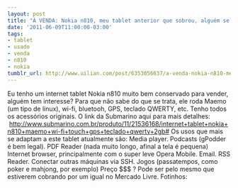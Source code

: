 ```yaml
---
layout: post
title: "À VENDA: Nokia n810, meu tablet anterior que sobrou, alguém se interessa?"
date: '2011-06-09T11:00:00-03:00'
tags:
- tablet
- usado
- venda
- n810
- nokia
tumblr_url: http://www.uilian.com/post/6353056637/a-venda-nokia-n810-meu-tablet-anterior-que
---
```

Eu tenho um internet tablet Nokia n810 muito bem conservado para vender, alguém tem interesse?
Para que não sabe do que se trata, ele roda Maemo (um tipo de linux), wi-fi, bluetooh, GPS, teclado QWERTY, etc. Tenho todos os acessórios originais.
O link da Submarino aqui para mais detalhes:  http://www.submarino.com.br/produto/11/21536168/internet+tablet+nokia+n810+maemo+wi-fi+touch+gps+teclado+qwerty+2gb#
Os usos que mais se adaptam a este tablet atualmente são:
Media player.
Podcasts (gPodder é bem legal).
PDF Reader (nada muito longo, afinal a tela é pequena)
Internet browser, principalmente com o super leve Opera Mobile.
Email.
RSS Reader.
Conectar outras máquinas via SSH.
Jogos (passatempos, como poker e mahjong, por exemplo)
Preço $$$ ? Pode ser pelo mesmo que estiverem cobrando por um igual no Mercado Livre.
Fotinhos:
